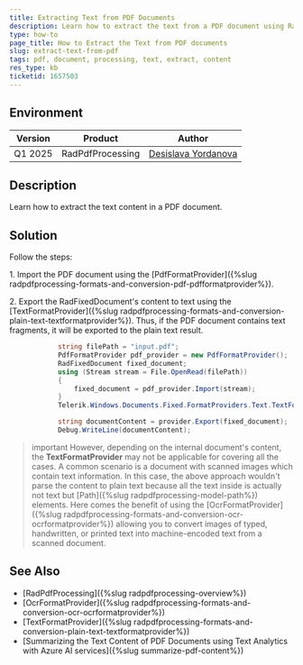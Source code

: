 ```yaml
---
title: Extracting Text from PDF Documents
description: Learn how to extract the text from a PDF document using RadPdfProcessing from the Telerik Document Processing libraries.
type: how-to
page_title: How to Extract the Text from PDF documents 
slug: extract-text-from-pdf
tags: pdf, document, processing, text, extract, content 
res_type: kb
ticketid: 1657503
---
```


## Environment

| Version | Product | Author | 
| ---- | ---- | ---- | 
| Q1 2025 | RadPdfProcessing |[Desislava Yordanova](https://www.telerik.com/blogs/author/desislava-yordanova)| 

## Description

Learn how to extract the text content in a PDF document.

## Solution

Follow the steps:

1\. Import the PDF document using the [PdfFormatProvider]({%slug radpdfprocessing-formats-and-conversion-pdf-pdfformatprovider%}).

2\. Export the RadFixedDocument's content to text using the [TextFormatProvider]({%slug radpdfprocessing-formats-and-conversion-plain-text-textformatprovider%}). Thus, if the PDF document contains text fragments, it will be exported to the plain text result.

```csharp
            string filePath = "input.pdf";
            PdfFormatProvider pdf_provider = new PdfFormatProvider();
            RadFixedDocument fixed_document;
            using (Stream stream = File.OpenRead(filePath))
            {
                fixed_document = pdf_provider.Import(stream);
            }
            Telerik.Windows.Documents.Fixed.FormatProviders.Text.TextFormatProvider provider = new Telerik.Windows.Documents.Fixed.FormatProviders.Text.TextFormatProvider();

            string documentContent = provider.Export(fixed_document);
            Debug.WriteLine(documentContent);
```
>important However, depending on the internal document's content, the **TextFormatProvider** may not be applicable for covering all the cases. A common scenario is a document with scanned images which contain text information. In this case, the above approach wouldn't parse the content to plain text because all the text inside is actually not text but [Path]({%slug radpdfprocessing-model-path%}) elements. Here comes the benefit of using the [OcrFormatProvider]({%slug radpdfprocessing-formats-and-conversion-ocr-ocrformatprovider%}) allowing you to convert images of typed, handwritten, or printed text into machine-encoded text from a scanned document.

## See Also

- [RadPdfProcessing]({%slug radpdfprocessing-overview%})
- [OcrFormatProvider]({%slug radpdfprocessing-formats-and-conversion-ocr-ocrformatprovider%})
- [TextFormatProvider]({%slug radpdfprocessing-formats-and-conversion-plain-text-textformatprovider%}) 
- [Summarizing the Text Content of PDF Documents using Text Analytics with Azure AI services]({%slug summarize-pdf-content%})

